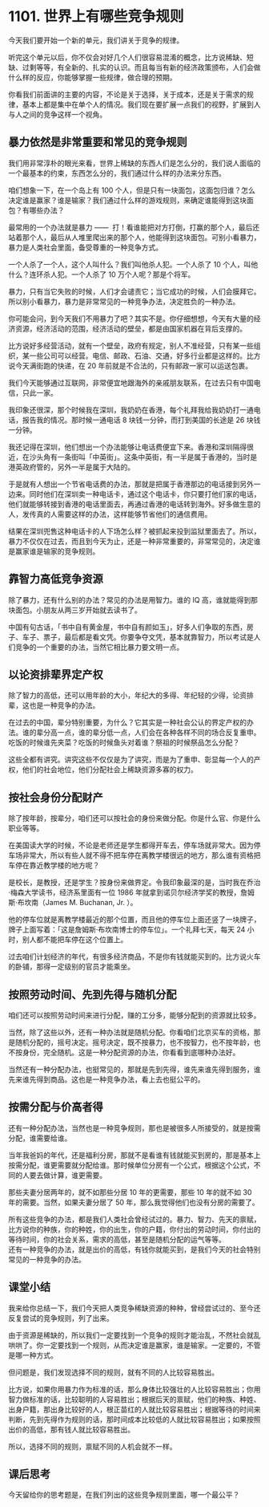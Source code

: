 # 1101. 世界上有哪些竞争规则

今天我们要开始一个新的单元，我们讲关于竞争的规律。

听完这个单元以后，你不仅会对好几个人们很容易混淆的概念，比方说稀缺、短缺、过剩等等，有全新的、扎实的认识。而且每当有新的经济政策颁布，人们会做什么样的反应，你能够掌握一些规律，做合理的预期。

你看我们前面讲的主要的内容，不论是关于选择，关于成本，还是关于需求的规律，基本上都是集中在单个人的情况。我们现在要扩展一点我们的视野，扩展到人与人之间的竞争这样一个视角。

## 暴力依然是非常重要和常见的竞争规则

我们用非常淳朴的眼光来看，世界上稀缺的东西人们是怎么分的，我们说人面临的一个最基本的约束，东西怎么分的，我们通过什么样的办法来分东西。

咱们想象一下，在一个岛上有 100 个人，但是只有一块面包，这面包归谁？怎么决定谁是赢家？谁是输家？我们通过什么样的游戏规则，来确定谁能得到这块面包？有哪些办法？

最常用的一个办法就是暴力 ——&nbsp; 打！看谁能把对方打倒，打赢的那个人，最后还站着那个人，最后从人堆里爬出来的那个人，他能得到这块面包。可别小看暴力，暴力是人类社会里面，备受尊重的一种竞争方式。

一个人杀了一个人，这个人叫什么？我们叫他杀人犯。一个人杀了 10 个人，叫他什么？连环杀人犯。一个人杀了 10 万个人呢？那是个将军。

暴力，只有当它失败的时候，人们才会谴责它；当它成功的时候，人们会膜拜它。所以别小看暴力，暴力是非常常见的一种竞争办法，决定胜负的一种办法。

你可能会问，到今天我们不用暴力了吧？其实不是。你仔细想想，今天有大量的经济资源，经济活动的范围，经济活动的壁垒，都是由国家机器在背后支撑的。

比方说好多经营活动，就有一个壁垒，政府有规定，别人不准经营，只有某一些组织，某一些公司可以经营。电信、邮政、石油、交通，好多行业都是这样的。比方说今天满街跑的快递，在 20 年前就是不合法的，只有邮政一家可以运送包裹。

我们今天能够通过互联网，非常便宜地跟海外的亲戚朋友联系，在过去只有中国电信，只此一家。

我印象还很深，那个时候我在深圳，我奶奶在香港，每个礼拜我给我奶奶打一通电话，报告我的情况。那时候一通电话 8 块钱一分钟，而打到美国的长途是 26 块钱一分钟。

我还记得在深圳，他们想出一个办法能够让电话费便宜下来。香港和深圳隔得很近，在沙头角有一条街叫「中英街」。这条中英街，有一半是属于香港的，当时是港英政府管的，另外一半是属于大陆的。

于是就有人想出一个节省电话费的办法，那就是把属于香港那边的电话接到另外一边来。同时他们在深圳卖一种电话卡，通过这个电话卡，你只要打他们家的电话，他们就能够转接到香港的电话里面去，再通过香港的电话转到海外。好多做生意的人，发传真的人需要这样的办法，这样能够节省他们的通信费用。

结果在深圳兜售这种电话卡的人下场怎么样？被抓起来投到监狱里面去了。所以，暴力不仅仅在过去，而且到今天为止，还是一种非常重要的，非常常见的，决定谁是赢家谁是输家的竞争规则。

## 靠智力高低竞争资源

除了暴力，还有什么别的办法？常见的办法是用智力。谁的 IQ 高，谁就能得到那块面包。小朋友从两三岁开始就去读书了。

中国有句古话，「书中自有黄金屋，书中自有颜如玉」，好多人们争取的东西，房子、车子、票子，最后都是看文凭。你要争夺文凭，基本就靠智力，所以考试是人们竞争的一个重要的办法，当然它相比暴力要文明一点。

## 以论资排辈界定产权

除了智力的高低，还可以用年龄的大小，年纪大的多得、年纪轻的少得，论资排辈，这也是一种竞争的办法。

在过去的中国，辈分特别重要，为什么？它其实是一种社会公认的界定产权的办法。谁的辈分高一点，谁的辈分低一点，人们会在各种各样不同的场合反复重申。吃饭的时候谁先夹菜？吃饭的时候鱼头对着谁？祭祖的时候祭品怎么分配？

这些全都有讲究。讲究这些不仅仅是为了讲究，而是为了重申、彰显每一个人的产权，他们的社会地位，他们分配社会上稀缺资源多寡的权力。

## 按社会身份分配财产

除了按年龄，按辈分，咱们还可以按社会的身份来做分配。你是什么官、你是什么职业等等。

在美国读大学的时候，不论是老师还是学生都得开车去，停车场就非常大。因为停车场非常大，所以有些人就不得不把车停在离教学楼很远的地方，那么谁有资格把车停在靠近教学楼的地方呢？

是校长，是教授，还是学生？按身份来做界定。令我印象最深的是，当时我在乔治·梅森大学读书，经济系里面有一位 1986 年就拿到诺贝尔经济学奖的教授，詹姆斯·布坎南（James M. Buchanan, Jr. ）。

他的停车位就是离教学楼最近的那个位置，而且他的停车位上面还竖了一块牌子，牌子上面写着：「这是詹姆斯·布坎南博士的停车位」。一个礼拜七天，每天 24 小时，别人都不能把车停在这个位置上。

过去咱们计划经济的年代，有很多经济商品，不是你有钱就能买到的。比方说火车的卧铺，那得一定级别的官员才能乘坐。

## 按照劳动时间、先到先得与随机分配

咱们还可以按照劳动时间来进行分配，赚的工分多，能够分配到的资源就比较多。

当然，除了这些以外，还有一种办法就是随机分配。你看咱们北京买车的资格，那是随机分配的，摇号决定。摇号决定，既不按暴力，也不按智力，也不按年龄，也不按身份，完全随机。这是一种分配资源的办法，你看看到底哪种办法好。

当然还有一种分配办法，也挺常见的，那就是先到先得，谁先来谁先得到服务，谁先来谁先得到商品。这也是一种竞争办法，看上去也挺公平的。

## 按需分配与价高者得

还有一种分配办法，当然也是一种竞争规则，那也是被很多人所接受的，就是按需分配，谁需要给谁。

当年我爸妈的年代，还是福利分房，那就不是看谁有钱就能买到房的，那是基本上按需分配，谁更需要就分配给谁。那时候单位分房有一个公式，根据这个公式，不同的人要去做计算，谁更需要。

那些夫妻分居两年的，就不如那些分居 10 年的更需要，那些 10 年的就不如 30 年的需要。当然，如果夫妻分居了 50 年，那么我觉得他们也没有分房的需要了。

所有这些竞争的办法，都是我们人类社会曾经试过的。暴力、智力、先天的禀赋，比方说你的种族，你的种姓，你的出生，你的户籍，你付出的劳动时间，你付出的等待时间，你的社会关系，需求的高低，甚至是随机分配的运气等等。<br> 还有一种竞争的办法，就是出价的高低，有钱你就能买到，是我们今天的社会特别常见的一种竞争的办法。

## 课堂小结

我来给你总结一下，我们今天把人类竞争稀缺资源的种种，曾经尝试过的、至今还反复尝试的竞争规则，列了出来。

由于资源是稀缺的，所以我们一定要找到一个竞争的规则才能治乱，不然社会就乱哄哄了。你一定要找到一个规则，从而决定谁是赢家，谁是输家。一定要的，不管是哪一种方式。

但问题是，我们发现选择不同的规则，就有不同的人比较容易胜出。

比方说，如果你用暴力作为标准的话，那么身体比较强壮的人比较容易胜出；你用智力做标准的话，比较聪明的人容易胜出；根据后天的禀赋，他们的种族、种姓、出身户籍，那出身比较好的人，根正苗红的人就比较容易胜出；根据等待的时间来判断，先到先得作为规则的话，那时间成本比较低的人就比较容易胜出；如果按照出价的高低，那有钱人就比较容易胜出。

所以，选择不同的规则，禀赋不同的人机会就不一样。

## 课后思考

今天留给你的思考题是，在我们列出的这些竞争规则里面，哪一个最公平？

